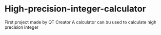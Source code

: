 # High-precision-integer-calculator
First project made by QT Creator
A calculator can bu used to calculate high precision integer
